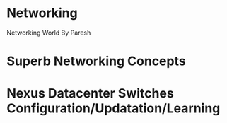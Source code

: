 # Networking
Networking World By Paresh

# Superb Networking Concepts

# Nexus Datacenter Switches Configuration/Updatation/Learning


